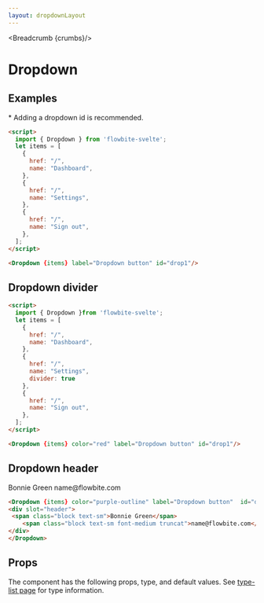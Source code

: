 ```yaml
---
layout: dropdownLayout
---
```


<script>
  import { Dropdown, Table, TableDefaultRow, Breadcrumb } from '$lib/index';
  import componentProps from '../props/DropdownDefault.json'
  // Props table
  export let dropdownItems = componentProps.props
  let propHeader = ['Name', 'Type', 'Default']
  
  let divClass='w-full relative overflow-x-auto shadow-md sm:rounded-lg'
  let dropdownClass = 'hidden absolute top-12 right-8 z-10 w-44 text-base list-none bg-white rounded divide-y divide-gray-100 shadow dark:bg-gray-700';
  let dropdownClass2 = 'hidden absolute top-12 -left-48 z-10 w-44 text-base list-none bg-white rounded divide-y divide-gray-100 shadow dark:bg-gray-700';
  let items = [
    {
      href: "/",
      name: "Dashboard",
    },
    {
      href: "/",
      name: "Settings",
    },
    {
      href: "/",
      name: "Sign out",
    },
  ];
  let items2 = [
    {
      href: "/",
      name: "Dashboard",
    },
    {
      href: "/",
      name: "Settings",
      divider: true
    },
    {
      href: "/",
      name: "Sign out",
    },
  ];

  let crumbs = [
    {
      label:'Home',
      href:'/'
    },
    {
      label:'Dropdown',
      href:'/dropdowns/'
    },
    {
      label:'Dropdown default',
      href:'/dropdowns/default'
    }
  ]
</script>

<Breadcrumb {crumbs}/>

<h1 class="text-3xl w-full dark:text-white py-8">Dropdown</h1>

<h2 class="text-2xl w-full dark:text-white py-4"><a id="Default_Dropdown">Examples</a></h2>

<p>* Adding a dropdown id is recommended.</p>

<div class="container flex justify-center rounded-xl my-4 mx-auto bg-white dark:bg-gray-900 border border-gray-200 dark:border-gray-700 p-2 sm:p-6">
<Dropdown {items} label="Dropdown button" id="drop1"/>
</div>

```html
<script>
  import { Dropdown } from 'flowbite-svelte';
  let items = [
    {
      href: "/",
      name: "Dashboard",
    },
    {
      href: "/",
      name: "Settings",
    },
    {
      href: "/",
      name: "Sign out",
    },
  ];
</script>

<Dropdown {items} label="Dropdown button" id="drop1"/>
```

<h2 class="text-2xl w-full dark:text-white py-4"><a id="Dropdown_divider">Dropdown divider</a></h2>

<div class="container flex justify-center rounded-xl my-4 mx-auto bg-white dark:bg-gray-900 border border-gray-200 dark:border-gray-700 p-2 sm:p-6">
<Dropdown items={items2} color="red" label="Dropdown button" id="drop2"/>
</div>

```html
<script>
  import { Dropdown }from 'flowbite-svelte';
  let items = [
    {
      href: "/",
      name: "Dashboard",
    },
    {
      href: "/",
      name: "Settings",
      divider: true
    },
    {
      href: "/",
      name: "Sign out",
    },
  ];
</script>

<Dropdown {items} color="red" label="Dropdown button" id="drop1"/>
```

<h2 class="text-2xl w-full dark:text-white py-4">Dropdown header</h2>

<div class="container flex justify-center rounded-xl my-4 mx-auto bg-white dark:bg-gray-900 border border-gray-200 dark:border-gray-700 p-2 sm:p-6">
<Dropdown {items} color="purple-outline" label="Dropdown button" id="drop3">
<div slot="header">
 <span class="block text-sm">Bonnie Green</span>
    <span class="block text-sm font-medium truncat">name@flowbite.com</span>
</div>
</Dropdown>
</div>


```html
<Dropdown {items} color="purple-outline" label="Dropdown button"  id="drop3">
<div slot="header">
 <span class="block text-sm">Bonnie Green</span>
    <span class="block text-sm font-medium truncat">name@flowbite.com</span>
</div>
</Dropdown>
```


<h2 class="text-2xl w-full dark:text-white py-4"><a id="Props">Props</a></h2>

<p>The component has the following props, type, and default values. See <a href="/type-list" class="text-blue-600 hover:underline dark:text-blue-500">type-list page</a> for type information.</p>

<Table header={propHeader} {divClass} >
  <TableDefaultRow items={dropdownItems} rowState='hover' />
</Table>